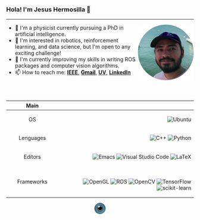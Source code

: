 ### Hola! I'm Jesus Hermosilla 👋
  
<hr>

<img align="right" width="150" src="img/profile.png">

- 📍 I'm a physicist currently pursuing a PhD in artificial intelligence.
- 🌟 I'm interested in robotics, reinforcement learning, and data science, but I'm open to any exciting challenge!
- 🧠 I'm currently improving my skills in writing ROS packages and computer vision algorithms.
- 📫 How to reach me: **<a href="mailto:jesus.hermosilla@ieee.org" >IEEE</a>**, **<a href="mailto:hermosilladiaz@gmail.com" style="color: black" >Gmail</a>**, **<a href="mailto:zs21000457@estudiantes.uv.mx" >UV</a>**, **<a href="https://www.linkedin.com/in/jesus-hermosilla/" >LinkedIn</a>**

<br>
<br>

<table>
  <thead>
    <tr>
      <th width="200px">Main</th>
      <th width="800px"> </th>
    </tr>
  </thead>
  <tbody>
  <tr>
  <td align="center">
    OS
  </td>
  <td align="right"> 
    
  ![Ubuntu](https://img.shields.io/badge/Ubuntu-E95420?style=for-the-badge&logo=ubuntu&logoColor=white)
  
  </td>
  </tr>
  <tr>
  <td align="center">
    Lenguages
  </td>
  <td align="right"> 
    
  ![C++](https://img.shields.io/badge/c++-%2300599C.svg?style=for-the-badge&logo=c%2B%2B&logoColor=white) ![Python](https://img.shields.io/badge/python-3670A0?style=for-the-badge&logo=python&logoColor=ffdd54)
  
  </td>
  </tr>
  <tr>
  <td align="center">
    Editors
  </td>
  <td align="right"> 
    
  ![Emacs](https://img.shields.io/badge/Emacs-%237F5AB6.svg?&style=for-the-badge&logo=gnu-emacs&logoColor=white) ![Visual Studio Code](https://img.shields.io/badge/Visual%20Studio%20Code-0078d7.svg?style=for-the-badge&logo=visual-studio-code&logoColor=white) ![LaTeX](https://img.shields.io/badge/latex-%23008080.svg?style=for-the-badge&logo=latex&logoColor=white)
  
  </td>
  </tr>
  <tr>
  <td align="center">
    Frameworks
  </td>
  <td align="right"> 
    
<br>

  ![OpenGL](https://img.shields.io/badge/OpenGL-%23FFFFFF.svg?style=for-the-badge&logo=opengl) ![ROS](https://img.shields.io/badge/ros-%230A0FF9.svg?style=for-the-badge&logo=ros&logoColor=white) ![OpenCV](https://img.shields.io/badge/opencv-%23white.svg?style=for-the-badge&logo=opencv&logoColor=white) ![TensorFlow](https://img.shields.io/badge/TensorFlow-%23FF6F00.svg?style=for-the-badge&logo=TensorFlow&logoColor=white) ![scikit-learn](https://img.shields.io/badge/scikit--learn-%23F7931E.svg?style=for-the-badge&logo=scikit-learn&logoColor=white)
  
  </td>
  </tr>
  </tbody>
</table>
<p align="center">
  <a href="https://jhermosillad.github.io/">
    <img width="30" src="https://github.com/JHermosillaD/jhermosillad.github.io/blob/main/static/logo.png?raw=true" alt="jhermosillad.github.io/">
  </a>
</p>
